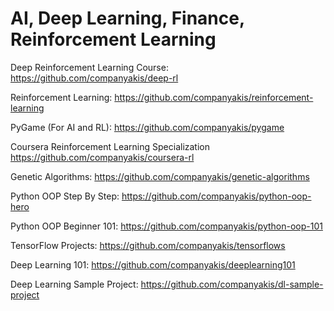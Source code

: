 # AI, Deep Learning, Finance, Reinforcement Learning

Deep Reinforcement Learning Course:
https://github.com/companyakis/deep-rl

Reinforcement Learning:
https://github.com/companyakis/reinforcement-learning

PyGame (For AI and RL):
https://github.com/companyakis/pygame

Coursera Reinforcement Learning Specialization
https://github.com/companyakis/coursera-rl

Genetic Algorithms:
https://github.com/companyakis/genetic-algorithms

Python OOP Step By Step:
https://github.com/companyakis/python-oop-hero

Python OOP Beginner 101:
https://github.com/companyakis/python-oop-101

TensorFlow Projects:
https://github.com/companyakis/tensorflows



Deep Learning 101:
https://github.com/companyakis/deeplearning101

Deep Learning Sample Project:
https://github.com/companyakis/dl-sample-project
